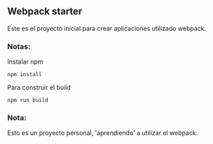 ## Webpack starter 

Este es  el proyecto inicial para crear aplicaciones utilizado webpack.

### Notas:
Instalar npm

```
npm install
```

Para construir el build

```
npm run build 
```

### Nota: 
Esto es un proyecto personal, 'aprendiendo' a utilizar el webpack.
